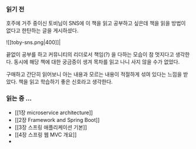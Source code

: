 ### 읽기 전
호주에 거주 중이신 토비님이 SNS에 이 책을 읽고 공부하고 싶은데 책을 읽을 방법이 없다고 한탄하는 글을 게시하셨다.

![[toby-sns.png|400]]|

끝없이 공부를 하고 커뮤니티의 리더로서 책임(?) 을 다하는 모습이 참 멋지다고 생각한다. 동시에 해당 책에 대한 궁금증이 생겨 목차를 읽고 나니 사지 않을 수가 없었다.

구매하고 간단히 읽어보니 아는 내용과 모르는 내용이 적절하게 섞여 있다는 느낌을 받았다.
책을 읽고 학습하기 좋은 신호라고 생각한다.

### 읽는 중 ...

- [[1장 microservice architecture]]
- [[2장 Framework and Spring Boot]]
- [[3장 스프링 애플리케이션 기본]]
- [[4장 스프링 웹 MVC 개요]]
- 